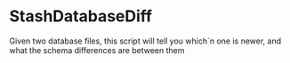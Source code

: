 # StashDatabaseDiff
Given two database files, this script will tell you which`n  one is newer, and what the schema differences are between them
